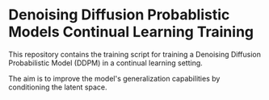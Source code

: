 #  Denoising Diffusion Probablistic Models Continual Learning Training

This repository contains the training script for training a Denoising Diffusion Probabilistic Model (DDPM) in a continual learning setting. 

The aim is to improve the model's generalization capabilities by conditioning the latent space.
